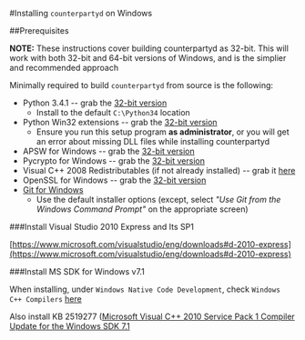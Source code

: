#Installing `counterpartyd` on Windows

##Prerequisites

**NOTE:** These instructions cover building counterpartyd as 32-bit. This will
work with both 32-bit and 64-bit versions of Windows, and is the simplier and
recommended approach

Minimally required to build ``counterpartyd`` from source is the following:

- Python 3.4.1 -- grab the [32-bit version](http://www.python.org/ftp/python/3.4.1/python-3.4.1.msi)
  - Install to the default ``C:\Python34`` location
- Python Win32 extensions -- grab the [32-bit version](http://sourceforge.net/projects/pywin32/files/pywin32/Build%20219/pywin32-219.win32-py3.4.exe/download)
  - Ensure you run this setup program **as administrator**, or you will get an error about missing DLL files while installing counterpartyd
- APSW for Windows -- grab the [32-bit version](https://github.com/rogerbinns/apsw/releases/download/3.8.5-r1/apsw-3.8.5-r1.win32-py3.4.exe)
- Pycrypto for Windows -- grab the [32-bit version](https://s3.amazonaws.com/counterparty-bootstrap/pycrypto-2.6.1.win32-py3.4.exe)
- Visual C++ 2008 Redistributables (if not already installed) -- grab it [here](http://www.microsoft.com/downloads/details.aspx?familyid=9B2DA534-3E03-4391-8A4D-074B9F2BC1BF)
- OpenSSL for Windows -- grab the [32-bit version](http://slproweb.com/download/Win32OpenSSL_Light-1_0_1L.exe)
- [Git for Windows](http://git-scm.com/download/win)
  - Use the default installer options (except, select *"Use Git from the Windows Command Prompt"* on the appropriate screen)


###Install Visual Studio 2010 Express and Its SP1

[https://www.microsoft.com/visualstudio/eng/downloads#d-2010-express](https://www.microsoft.com/visualstudio/eng/downloads#d-2010-express)

###Install MS SDK for Windows v7.1

When installing, under ``Windows Native Code Development``, check
``Windows C++ Compilers`` [here](http://www.microsoft.com/en-us/download/details.aspx?displaylang=en&id=8279)

Also install KB 2519277 ([Microsoft Visual C++ 2010 Service Pack 1 Compiler Update for the Windows SDK 7.1](http://www.microsoft.com/downloads/en/details.aspx?FamilyID=689655b4-c55d-4f9b-9665-2c547e637b70)
